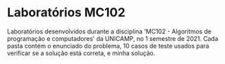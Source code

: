 # Laboratórios MC102

Laboratórios desenvolvidos durante a disciplina 'MC102 - Algoritmos de programação e computadores' da UNICAMP, no 1 semestre de 2021.
Cada pasta contém o enunciado do problema, 10 casos de teste usados para verificar se a solução está correta, e minha solução.